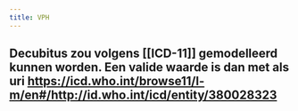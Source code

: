 ```yaml
---
title: VPH
---
```


## Decubitus zou volgens [[ICD-11]] gemodelleerd kunnen worden. Een valide waarde is dan met als uri  https://icd.who.int/browse11/l-m/en#/http://id.who.int/icd/entity/380028323
##
##